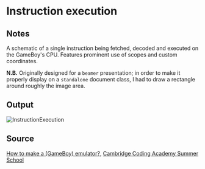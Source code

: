# Instruction execution

## Notes

A schematic of a single instruction being fetched, decoded and executed on the GameBoy's CPU. Features prominent use of scopes and custom coordinates. 

**N.B.** Originally designed for a `beamer` presentation; in order to make it properly display on a `standalone` document class, I had to draw a rectangle around roughly the image area.

## Output

![InstructionExecution](https://www.dropbox.com/s/2ef4cikfhypu3np/instruction_execution.png?raw=1)

## Source

[How to make a (GameBoy) emulator?](http://www.cl.cam.ac.uk/~pv273/slides/emulation.pdf), [Cambridge Coding Academy Summer School](https://cambridgecoding.com/summer-school)
